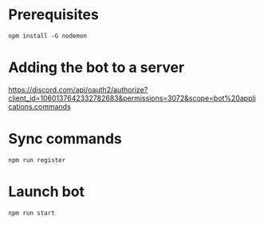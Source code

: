 # Prerequisites

```
npm install -G nodemon
```

# Adding the bot to a server

https://discord.com/api/oauth2/authorize?client_id=1060137642332782683&permissions=3072&scope=bot%20applications.commands

# Sync commands

```
npm run register
```

# Launch bot

```
npm run start
```